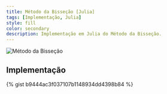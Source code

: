 ```yaml
---
title: Método da Bisseção [Julia]
tags: [Implementação, Julia]
style: fill
color: secondary
description: Implementação em Julia do Método da Bisseção.
---
```


![Método da Bisseção](https://kl05.github.io/docs/img/Metodo_da_Bissecao.png)

## Implementação

{% gist b9444ac3f037107b1148934dd4398b84 %}